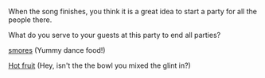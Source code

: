 When the song finishes, you think it is a great idea to start a party for all the people there.

What do you serve to your guests at this party to end all parties?

[smores](../smores/smores.md) (Yummy dance food!)

[Hot fruit](../madness/cthulhu.md) (Hey, isn't the the bowl you mixed the glint in?)